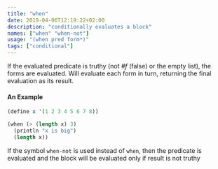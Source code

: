 ```yaml
---
title: "when"
date: 2019-04-06T12:19:22+02:00
description: "conditionally evaluates a block"
names: ["when" "when-not"]
usage: "(when pred form*)"
tags: ["conditional"]
---
```


If the evaluated predicate is truthy (not _#f_ (false) or the empty list), the forms are evaluated. Will evaluate each form in turn, returning the final evaluation as its result.

#### An Example

```scheme
(define x '(1 2 3 4 5 6 7 8))

(when (> (length x) 3)
  (println "x is big")
  (length x))
```

If the symbol `when-not` is used instead of `when`, then the predicate is evaluated and the block will be evaluated only if result is not truthy
